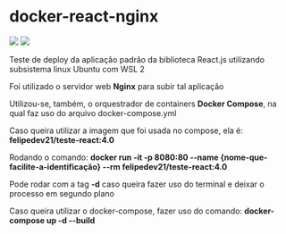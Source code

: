 # docker-react-nginx 

<img src="https://img.shields.io/badge/Docker-2CA5E0?style=for-the-badge&logo=docker&logoColor=white" /> 
<img src="https://img.shields.io/badge/Nginx-009639?style=for-the-badge&logo=nginx&logoColor=white" />

Teste de deploy da aplicação padrão da biblioteca React.js utilizando subsistema linux Ubuntu com WSL 2

Foi utilizado o servidor web **Nginx** para subir tal aplicação 

Utilizou-se, também, o orquestrador de containers **Docker Compose**, na qual faz uso do arquivo docker-compose.yml

Caso queira utilizar a imagem que foi usada no compose, ela é: **felipedev21/teste-react:4.0**

Rodando o comando: **docker run -it -p 8080:80 --name {nome-que-facilite-a-identificação} --rm felipedev21/teste-react:4.0**

Pode rodar com a tag **-d** caso queira fazer uso do terminal e deixar o processo em segundo plano

Caso queira utilizar o docker-compose, fazer uso do comando: **docker-compose up -d --build**
